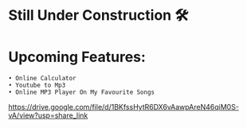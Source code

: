 # Still Under Construction 🛠️

# Upcoming Features: 
    • Online Calculator
    • Youtube to Mp3
    • Online MP3 Player On My Favourite Songs
https://drive.google.com/file/d/1BKfssHytR6DX6vAawpAreN46qiM0S-vA/view?usp=share_link
